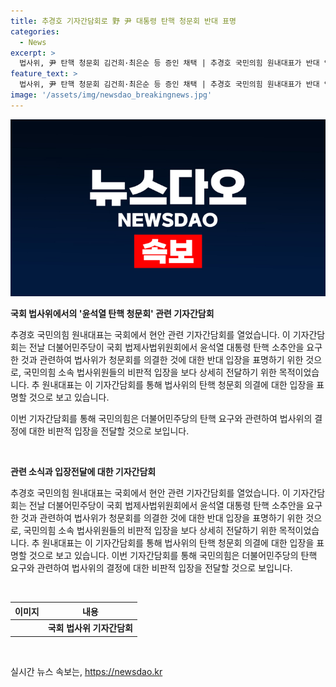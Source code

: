 ```yaml
---
title: 추경호 기자간담회로 野 尹 대통령 탄핵 청문회 반대 표명
categories:
  - News
excerpt: >
  법사위, 尹 탄핵 청문회 김건희·최은순 등 증인 채택 | 추경호 국민의힘 원내대표가 반대 입장 표명하여 관련 기자간담회 개최 예정. 국민의힘 법사위원들은 탄핵 청문회를 비판하며 민주당의 탄핵 운운이 국가를 혼란에 빠뜨리고 분열시킬 것이라고 주장.
feature_text: >
  법사위, 尹 탄핵 청문회 김건희·최은순 등 증인 채택 | 추경호 국민의힘 원내대표가 반대 입장 표명하여 관련 기자간담회 개최 예정. 국민의힘 법사위원들은 탄핵 청문회를 비판하며 민주당의 탄핵 운운이 국가를 혼란에 빠뜨리고 분열시킬 것이라고 주장.
image: '/assets/img/newsdao_breakingnews.jpg'
---
```


<p><img src="/assets/img/newsdao_breakingnews.jpg" alt="bookingtag 속보" /></p>

<p><b>국회 법사위에서의 '윤석열 탄핵 청문회' 관련 기자간담회</b></p>

<p>추경호 국민의힘 원내대표는 국회에서 현안 관련 기자간담회를 열었습니다. 이 기자간담회는 전날 더불어민주당이 국회 법제사법위원회에서 윤석열 대통령 탄핵 소추안을 요구한 것과 관련하여 법사위가 청문회를 의결한 것에 대한 반대 입장을 표명하기 위한 것으로, 국민의힘 소속 법사위원들의 비판적 입장을 보다 상세히 전달하기 위한 목적이었습니다. 추 원내대표는 이 기자간담회를 통해 법사위의 탄핵 청문회 의결에 대한 입장을 표명할 것으로 보고 있습니다.</p>

<p>이번 기자간담회를 통해 국민의힘은 더불어민주당의 탄핵 요구와 관련하여 법사위의 결정에 대한 비판적 입장을 전달할 것으로 보입니다.</p>

<p data-ke-size="size16">&nbsp;</p>

<p><b>관련 소식과 입장전달에 대한 기자간담회</b></p>

<p>추경호 국민의힘 원내대표는 국회에서 현안 관련 기자간담회를 열었습니다. 이 기자간담회는 전날 더불어민주당이 국회 법제사법위원회에서 윤석열 대통령 탄핵 소추안을 요구한 것과 관련하여 법사위가 청문회를 의결한 것에 대한 반대 입장을 표명하기 위한 것으로, 국민의힘 소속 법사위원들의 비판적 입장을 보다 상세히 전달하기 위한 목적이었습니다. 추 원내대표는 이 기자간담회를 통해 법사위의 탄핵 청문회 의결에 대한 입장을 표명할 것으로 보고 있습니다. 이번 기자간담회를 통해 국민의힘은 더불어민주당의 탄핵 요구와 관련하여 법사위의 결정에 대한 비판적 입장을 전달할 것으로 보입니다.</p>

<p data-ke-size="size16">&nbsp;</p>

<table>
    <thead>
        <tr>
            <th>이미지</th>
            <th>내용</th>
        </tr>
    </thead>
    <tbody>
        <tr>
            <td><img src="https://imageurl.com" alt="" /></td>
            <td style="text-align: center; height: 17px;"><b>국회 법사위 기자간담회</b></td>
        </tr>
    </tbody>
</table>

<p data-ke-size="size16">&nbsp;</p>
실시간 뉴스 속보는, <a href="https://newsdao.kr" rel="dofollow">https://newsdao.kr</a>


